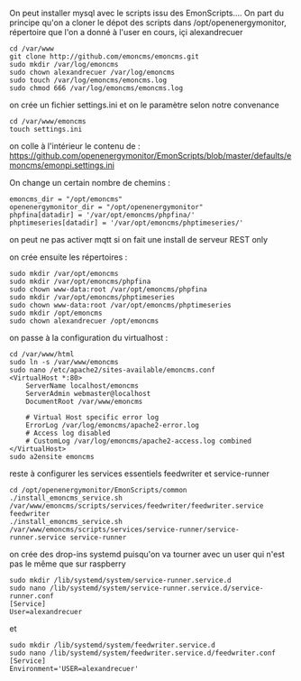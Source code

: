 On peut installer mysql avec le scripts issu des EmonScripts....
On part du principe qu'on a cloner le dépot des scripts dans /opt/openenergymonitor, répertoire que l'on a donné à l'user en cours, içi alexandrecuer

```
cd /var/www
git clone http://github.com/emoncms/emoncms.git
sudo mkdir /var/log/emoncms
sudo chown alexandrecuer /var/log/emoncms
sudo touch /var/log/emoncms/emoncms.log
sudo chmod 666 /var/log/emoncms/emoncms.log

```
on crée un fichier settings.ini et on le paramètre selon notre convenance
```
cd /var/www/emoncms
touch settings.ini
```
on colle à l'intérieur le contenu de :
https://github.com/openenergymonitor/EmonScripts/blob/master/defaults/emoncms/emonpi.settings.ini

On change un certain nombre de chemins :
```
emoncms_dir = "/opt/emoncms"
openenergymonitor_dir = "/opt/openenergymonitor"
phpfina[datadir] = '/var/opt/emoncms/phpfina/'
phptimeseries[datadir] = '/var/opt/emoncms/phptimeseries/'
```
on peut ne pas activer mqtt si on fait une install de serveur REST only

on crée ensuite les répertoires :
```
sudo mkdir /var/opt/emoncms
sudo mkdir /var/opt/emoncms/phpfina
sudo chown www-data:root /var/opt/emoncms/phpfina
sudo mkdir /var/opt/emoncms/phptimeseries
sudo chown www-data:root /var/opt/emoncms/phptimeseries
sudo mkdir /opt/emoncms
sudo chown alexandrecuer /opt/emoncms
```
on passe à la configuration du virtualhost :
```
cd /var/www/html
sudo ln -s /var/www/emoncms
sudo nano /etc/apache2/sites-available/emoncms.conf
<VirtualHost *:80>
    ServerName localhost/emoncms
    ServerAdmin webmaster@localhost
    DocumentRoot /var/www/emoncms

    # Virtual Host specific error log
    ErrorLog /var/log/emoncms/apache2-error.log
    # Access log disabled
    # CustomLog /var/log/emoncms/apache2-access.log combined
</VirtualHost>
sudo a2ensite emoncms
```
reste à configurer les services essentiels feedwriter et service-runner 
```
cd /opt/openenergymonitor/EmonScripts/common
./install_emoncms_service.sh /var/www/emoncms/scripts/services/feedwriter/feedwriter.service feedwriter
./install_emoncms_service.sh /var/www/emoncms/scripts/services/service-runner/service-runner.service service-runner
```
on crée des drop-ins systemd puisqu'on va tourner avec un user qui n'est pas le même que sur raspberry
```
sudo mkdir /lib/systemd/system/service-runner.service.d
sudo nano /lib/systemd/system/service-runner.service.d/service-runner.conf
[Service]
User=alexandrecuer
```
et 
```
sudo mkdir /lib/systemd/system/feedwriter.service.d
sudo nano /lib/systemd/system/feedwriter.service.d/feedwriter.conf
[Service]
Environment='USER=alexandrecuer'
```
